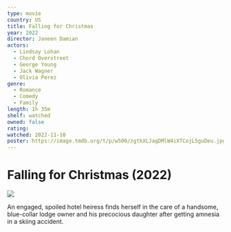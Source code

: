 ```yaml
---
type: movie
country: US
title: Falling for Christmas
year: 2022
director: Janeen Damian
actors:
  - Lindsay Lohan
  - Chord Overstreet
  - George Young
  - Jack Wagner
  - Olivia Perez
genre:
  - Romance
  - Comedy
  - Family
length: 1h 35m
shelf: watched
owned: false
rating:
watched: 2022-11-10
poster: https://image.tmdb.org/t/p/w500/zgtkXLJagDMlW4iXTCojL5guDeu.jpg
---
```


# Falling for Christmas (2022)

![](https://image.tmdb.org/t/p/w500/zgtkXLJagDMlW4iXTCojL5guDeu.jpg)

An engaged, spoiled hotel heiress finds herself in the care of a handsome, blue-collar lodge owner and his precocious daughter after getting amnesia in a skiing accident.